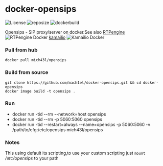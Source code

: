 # docker-opensips
![License](https://img.shields.io/github/license/mach1el/docker-opensips?color=red&style=plastic)
![reposize](https://img.shields.io/github/repo-size/mach1el/docker-opensips?color=orange&style=plastic)
![dockerbuild](https://img.shields.io/docker/automated/mich43l/opensips?style=plastic)

Opensips - SIP proxy/server on docker.See also [RTPengine](https://github.com/mach1el/docker-rtpengine) ![RTPengine Docker](https://img.shields.io/badge/Docker-RTPengine-red) [kamailio](https://github.com/mach1el/docker-kamailio) ![Kamailio Docker](https://img.shields.io/badge/Docker-Kamailio-brightgreen)

### Pull from hub
    docker pull mich43l/opensips

### Build from source
    git clone https://github.com/mach1el/docker-opensips.git && cd docker-opensips
    docker image build -t opensips .

### Run
* docker run -tid --rm --network=host opensips
* docker run -tid --rm -p 5060:5060 opensips
* docker run -tid --restart=always --name=opensips -p 5060:5060 -v /path/to/cfg:/etc/opensips mich43l/opensips

### Notes
This using default its scripting,to use your custom scripting just `mount` */etc/opensips* to your path
